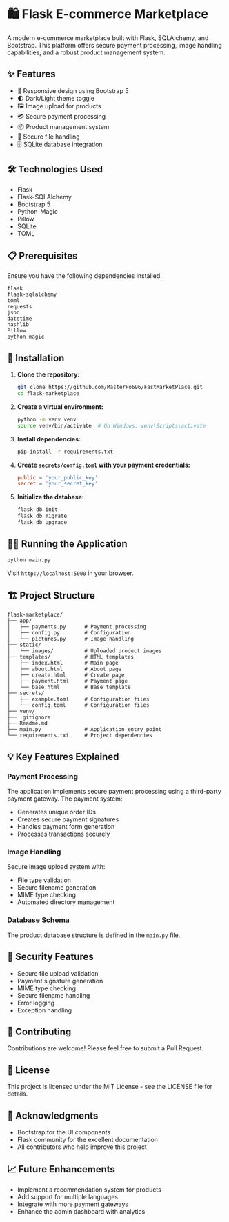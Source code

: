 # 🛍️ Flask E-commerce Marketplace

A modern e-commerce marketplace built with Flask, SQLAlchemy, and Bootstrap. This platform offers secure payment processing, image handling capabilities, and a robust product management system.

## ✨ Features

- 📱 Responsive design using Bootstrap 5
- 🌓 Dark/Light theme toggle
- 🖼️ Image upload for products
- 💳 Secure payment processing
- 📦 Product management system
- 🔐 Secure file handling
- 🗄️ SQLite database integration

## 🛠️ Technologies Used

- Flask
- Flask-SQLAlchemy
- Bootstrap 5
- Python-Magic
- Pillow
- SQLite
- TOML

## 📋 Prerequisites

Ensure you have the following dependencies installed:

```plaintext
flask
flask-sqlalchemy
toml
requests
json
datetime
hashlib
Pillow
python-magic
```

## 🚀 Installation

1. **Clone the repository:**

   ```bash
   git clone https://github.com/MasterPo696/FastMarketPlace.git
   cd flask-marketplace
   ```

2. **Create a virtual environment:**

   ```bash
   python -m venv venv
   source venv/bin/activate  # On Windows: venv\Scripts\activate
   ```

3. **Install dependencies:**

   ```bash
   pip install -r requirements.txt
   ```

4. **Create `secrets/config.toml` with your payment credentials:**

   ```toml
   public = 'your_public_key'
   secret = 'your_secret_key'
   ```

5. **Initialize the database:**

   ```bash
   flask db init
   flask db migrate
   flask db upgrade
   ```

## 🏃‍♂️ Running the Application

```bash
python main.py
```

Visit `http://localhost:5000` in your browser.

## 🏗️ Project Structure

```
flask-marketplace/
├── app/
│   ├── payments.py      # Payment processing
│   ├── config.py        # Configuration
│   └── pictures.py      # Image handling
├── static/
│   └── images/          # Uploaded product images
├── templates/           # HTML templates
│   ├── index.html       # Main page
│   ├── about.html       # About page
│   ├── create.html      # Create page
│   ├── payment.html     # Payment page
│   └── base.html        # Base template
├── secrets/
│   ├── example.toml     # Configuration files
│   └── config.toml      # Configuration files
├── venv/
├── .gitignore
├── Readme.md
├── main.py              # Application entry point
└── requirements.txt     # Project dependencies
```

## 💡 Key Features Explained

### Payment Processing

The application implements secure payment processing using a third-party payment gateway. The payment system:
- Generates unique order IDs
- Creates secure payment signatures
- Handles payment form generation
- Processes transactions securely

### Image Handling

Secure image upload system with:
- File type validation
- Secure filename generation
- MIME type checking
- Automated directory management

### Database Schema

The product database structure is defined in the `main.py` file.

## 🔐 Security Features

- Secure file upload validation
- Payment signature generation
- MIME type checking
- Secure filename handling
- Error logging
- Exception handling

## 🤝 Contributing

Contributions are welcome! Please feel free to submit a Pull Request.

## 📄 License

This project is licensed under the MIT License - see the LICENSE file for details.

## 🙏 Acknowledgments

- Bootstrap for the UI components
- Flask community for the excellent documentation
- All contributors who help improve this project

## 📈 Future Enhancements

- Implement a recommendation system for products
- Add support for multiple languages
- Integrate with more payment gateways
- Enhance the admin dashboard with analytics